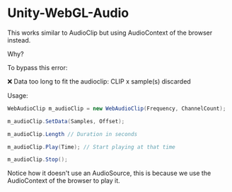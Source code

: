 # Unity-WebGL-Audio

This works similar to AudioClip but using AudioContext of the browser instead.

Why?

To bypass this error:

:x: Data too long to fit the audioclip: CLIP x sample(s) discarded

Usage:

```c#
WebAudioClip m_audioClip = new WebAudioClip(Frequency, ChannelCount);

m_audioClip.SetData(Samples, Offset);

m_audioClip.Length // Duration in seconds

m_audioClip.Play(Time); // Start playing at that time

m_audioClip.Stop();
```

Notice how it doesn't use an AudioSource, this is because we use the AudioContext of the browser to play it.
